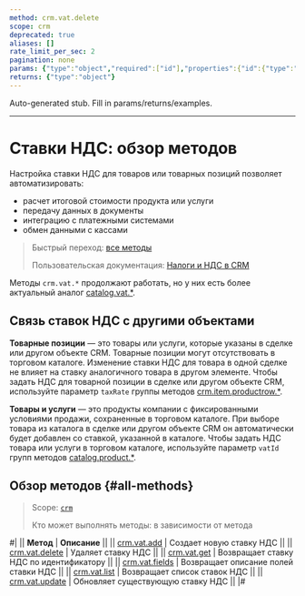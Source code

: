 ```yaml
---
method: crm.vat.delete
scope: crm
deprecated: true
aliases: []
rate_limit_per_sec: 2
pagination: none
params: {"type":"object","required":["id"],"properties":{"id":{"type":"integer"}}}
returns: {"type":"object"}
---
```


Auto-generated stub. Fill in params/returns/examples.

---

# Ставки НДС: обзор методов

Настройка ставки НДС для товаров или товарных позиций позволяет автоматизировать:

-  расчет итоговой стоимости продукта или услуги
-  передачу данных в документы
-  интеграцию с платежными системами
-  обмен данными с кассами

> Быстрый переход: [все методы](#all-methods) 
>
> Пользовательская документация: [Налоги и НДС в CRM](https://helpdesk.bitrix24.ru/open/15955806)



Методы `crm.vat.*` продолжают работать, но у них есть более актуальный аналог [catalog.vat.*](../../../catalog/vat/index.md).



## Связь ставок НДС с другими объектами

**Товарные позиции** — это товары или услуги, которые указаны в сделке или другом объекте CRM. Товарные позиции могут отсутствовать в торговом каталоге. Изменение ставки НДС для товара в одной сделке не влияет на ставку аналогичного товара в другом элементе. Чтобы задать НДС для товарной позиции в сделке или другом объекте CRM, используйте параметр `taxRate` группы методов [crm.item.productrow.*](../../universal/product-rows/index.md).

**Товары и услуги** — это продукты компании с фиксированными условиями продажи, сохраненные в торговом каталоге. При выборе товара из каталога в сделке или другом объекте CRM он автоматически будет добавлен со ставкой, указанной в каталоге. Чтобы задать НДС товара или услуги в торговом каталоге, используйте параметр `vatId` групп методов [catalog.product.*](../../../catalog/product/index.md).

## Обзор методов {#all-methods}

> Scope: [`crm`](../../../scopes/permissions.md)
>
> Кто может выполнять методы: в зависимости от метода

#|
|| **Метод** | **Описание** ||
|| [crm.vat.add](./crm-vat-add.md) | Создает новую ставку НДС ||
|| [crm.vat.delete](./crm-vat-delete.md) | Удаляет ставку НДС ||
|| [crm.vat.get](./crm-vat-get.md) | Возвращает ставку НДС по идентификатору ||
|| [crm.vat.fields](./crm-vat-fields.md) | Возвращает описание полей ставки НДС ||
|| [crm.vat.list](./crm-vat-list.md) | Возвращает список ставок НДС ||
|| [crm.vat.update](./crm-vat-update.md) | Обновляет существующую ставку НДС ||
|#
